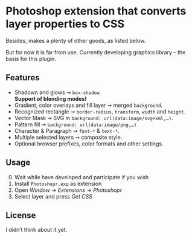 # Photoshop extension that converts layer properties to CSS

Besides, makes a plenty of other goods, as listed below.

But for now it is far from use. Currently developing graphics library – the basis for this plugin.

## Features
* Shadown and glows ⇝ `box-shadow`. <br/>**Support of blending modes!**
* Gradient, color overlays and fill layer ⇝ merged `background`.
* Recognized rectangle ⇝ `border-radius`, `transform`, `width` and `height`.
* Vector Mask ⇝ SVG in `background: url(data:image/svg+xml,…)`.
* Pattern fill ⇝ `background: url(data:image/png,…)`
* Character & Paragraph ⇝ `font-*` & `text-*`.
* Multiple selected layers ⇝ composite style.
* Optional browser prefixes, color formats and other settings.

## Usage

0. Wait while have developed and participate if you wish
1. Install `Photoshopr.exp` as extension
2. Open _Window_ → _Extensions_ → _Photoshopr_
3. Select layer and press _Get CSS_

## License
I didn’t think about it yet.